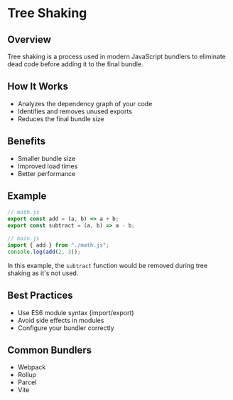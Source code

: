 # Tree Shaking

## Overview

Tree shaking is a process used in modern JavaScript bundlers to eliminate dead code before adding it to the final bundle.

## How It Works

- Analyzes the dependency graph of your code
- Identifies and removes unused exports
- Reduces the final bundle size

## Benefits

- Smaller bundle size
- Improved load times
- Better performance

## Example

```javascript
// math.js
export const add = (a, b) => a + b;
export const subtract = (a, b) => a - b;

// main.js
import { add } from "./math.js";
console.log(add(2, 3));
```

In this example, the `subtract` function would be removed during tree shaking as it's not used.

## Best Practices

- Use ES6 module syntax (import/export)
- Avoid side effects in modules
- Configure your bundler correctly

## Common Bundlers

- Webpack
- Rollup
- Parcel
- Vite
